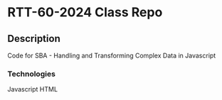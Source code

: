 # RTT-60-2024 Class Repo

## Description
Code for SBA - Handling and Transforming Complex Data in Javascript

### Technologies
Javascript
HTML
